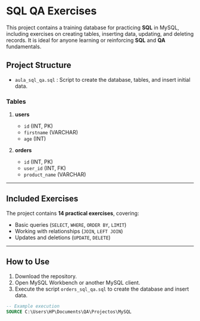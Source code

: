 # SQL QA Exercises

This project contains a training database for practicing **SQL** in MySQL, including exercises on creating tables, inserting data, updating, and deleting records. It is ideal for anyone learning or reinforcing **SQL** and **QA** fundamentals.

## Project Structure

- `aula_sql_qa.sql` : Script to create the database, tables, and insert initial data.  

### Tables

1. **users**  
   - `id` (INT, PK)  
   - `firstname` (VARCHAR)  
   - `age` (INT)

2. **orders**  
   - `id` (INT, PK)  
   - `user_id` (INT, FK)  
   - `product_name` (VARCHAR)

---

## Included Exercises

The project contains **14 practical exercises**, covering:

- Basic queries (`SELECT`, `WHERE`, `ORDER BY`, `LIMIT`)  
- Working with relationships (`JOIN`, `LEFT JOIN`)    
- Updates and deletions (`UPDATE`, `DELETE`)

---

## How to Use

1. Download the repository.  
2. Open MySQL Workbench or another MySQL client.  
3. Execute the script `orders_sql_qa.sql` to create the database and insert data.    

```sql
-- Example execution
SOURCE C:\Users\HP\Documents\QA\Projectos\MySQL
